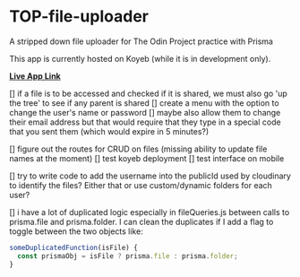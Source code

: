# TOP-file-uploader
A stripped down file uploader for The Odin Project practice with Prisma

This app is currently hosted on Koyeb (while it is in development only).

**[Live App Link](https://zealous-galina-hbar1stdev-cab86b9b.koyeb.app/ "File Uploader App")**


[] if a file is to be accessed and checked if it is shared, we must also go 'up the tree' to see if any parent is shared
[] create a menu with the option to change the user's name or password
[] maybe also allow them to change their email address but that would require that they type in a special code that you sent them (which would expire in 5 minutes?)

[] figure out the routes for CRUD on files (missing ability to update file names at the moment)
[] test koyeb deployment
[] test interface on mobile

[] try to write code to add the username into the publicId used by cloudinary to identify the files? Either that or use custom/dynamic folders for each user?

[] i have a lot of duplicated logic especially in fileQueries.js between calls to prisma.file and prisma.folder. I can clean the duplicates if I add a flag to toggle between the two objects like:
```js
someDuplicatedFunction(isFile) {
  const prismaObj = isFile ? prisma.file : prisma.folder;
}
```